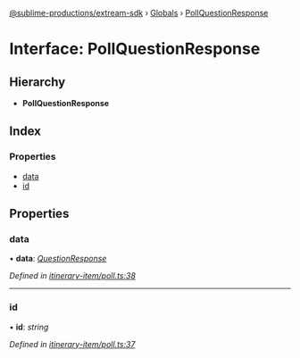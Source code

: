 [@sublime-productions/extream-sdk](../README.md) › [Globals](../globals.md) › [PollQuestionResponse](pollquestionresponse.md)

# Interface: PollQuestionResponse

## Hierarchy

* **PollQuestionResponse**

## Index

### Properties

* [data](pollquestionresponse.md#data)
* [id](pollquestionresponse.md#id)

## Properties

###  data

• **data**: *[QuestionResponse](questionresponse.md)*

*Defined in [itinerary-item/poll.ts:38](https://github.com/Extream-SaaS/ex-sdk/blob/d73bdfb/src/itinerary-item/poll.ts#L38)*

___

###  id

• **id**: *string*

*Defined in [itinerary-item/poll.ts:37](https://github.com/Extream-SaaS/ex-sdk/blob/d73bdfb/src/itinerary-item/poll.ts#L37)*
